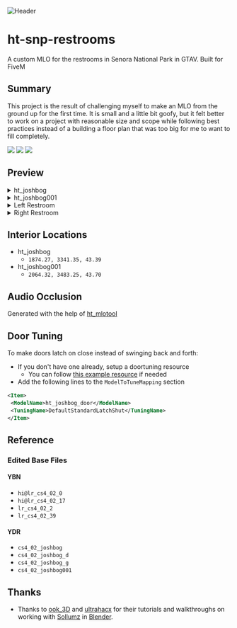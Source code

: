 ![Header](./docs/images/HedgeTech_SNP_Restrooms_MLO_header.png 'Header')

# ht-snp-restrooms
A custom MLO for the restrooms in Senora National Park in GTAV. Built for FiveM

## Summary
This project is the result of challenging myself to make an MLO from the ground up for the first time. It is small and a little bit goofy, but it felt better to work on a project with reasonable size and scope while following best practices instead of a building a floor plan that was too big for me to want to fill completely.

![](https://img.shields.io/github/downloads/hedgehog-technologies/ht-snp-restrooms/total?logo=github)
![](https://img.shields.io/github/downloads/hedgehog-technologies/ht-snp-restrooms/latest/total?logo=github)
![](https://img.shields.io/github/v/release/hedgehog-technologies/ht-snp-restrooms?logo=github)

## Preview
<details>
  <summary>ht_joshbog</summary>

  ![ht_joshbog Exterior](./docs/images/ht_joshbog_exterior.png 'ht_joshbog Exterior')
  ![ht_joshbog Map](./docs/images/ht_joshbog_map.png 'ht_joshbog Map')
</details>

<details>
  <summary>ht_joshbog001</summary>

  ![ht_joshbog001 Exterior](./docs/images/ht_joshbog001_exterior.png 'ht_joshbog001 Exterior')
  ![ht_joshbog001 Map](./docs/images/ht_joshbog001_map.png 'ht_joshbog001 Map')
</details>

<details>
  <summary>Left Restroom</summary>

  ![Left Restroom Rear](./docs/images/left_restroom_interior.png 'Left Restroom Rear')
  ![Left Restroom Front](./docs/images/left_restroom_interior2.png 'Left Restroom Front')
</details>

<details>
  <summary>Right Restroom</summary>

  ![Right Restroom Rear](./docs/images/right_restroom_interior.png 'Right Restroom Rear')
  ![Right Restroom Front](./docs/images/right_restroom_interior2.png 'Right Restroom Front')
</details>

## Interior Locations
- ht_joshbog
  - `1874.27, 3341.35, 43.39`
- ht_joshbog001
  - `2064.32, 3483.25, 43.70`

## Audio Occlusion
Generated with the help of [ht_mlotool](https://github.com/Hedgehog-Technologies/ht_mlotool)

## Door Tuning
To make doors latch on close instead of swinging back and forth:
- If you don't have one already, setup a doortuning resource
  - You can follow [this example resource](https://github.com/Hedgehog-Technologies/doortuning-example) if needed
- Add the following lines to the `ModelToTuneMapping` section
```xml
<Item>
 <ModelName>ht_joshbog_door</ModelName>
 <TuningName>DefaultStandardLatchShut</TuningName>
</Item>
```

## Reference
### Edited Base Files
#### YBN
- `hi@lr_cs4_02_0`
- `hi@lr_cs4_02_17`
- `lr_cs4_02_2`
- `lr_cs4_02_39`

#### YDR
- `cs4_02_joshbog`
- `cs4_02_joshbog_d`
- `cs4_02_joshbog_g`
- `cs4_02_joshbog001`

## Thanks
- Thanks to [ook_3D](https://www.youtube.com/@ook_3D) and [ultrahacx](https://www.youtube.com/@ultrahacx) for their tutorials and walkthroughs on working with [Sollumz](https://github.com/Sollumz/Sollumz) in [Blender](https://www.blender.org/).
